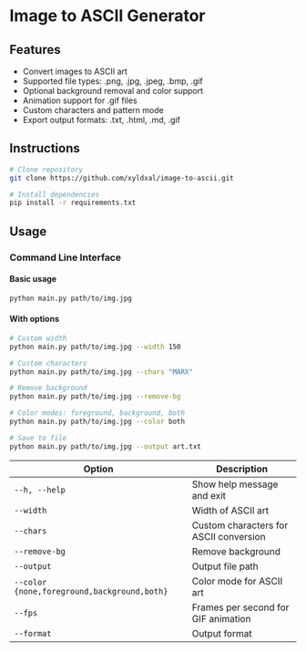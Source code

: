 # Image to ASCII Generator

## Features

- Convert images to ASCII art
- Supported file types: .png, .jpg, .jpeg, .bmp, .gif
- Optional background removal and color support
- Animation support for .gif files
- Custom characters and pattern mode
- Export output formats: .txt, .html, .md, .gif

## Instructions

```bash
# Clone repository
git clone https://github.com/xyldxal/image-to-ascii.git

# Install dependencies
pip install -r requirements.txt
```

## Usage

### Command Line Interface

#### Basic usage

```bash
python main.py path/to/img.jpg
```

#### With options

``` bash
# Custom width
python main.py path/to/img.jpg --width 150

# Custom characters
python main.py path/to/img.jpg --chars "MARX"

# Remove background
python main.py path/to/img.jpg --remove-bg

# Color modes: foreground, background, both
python main.py path/to/img.jpg --color both

# Save to file
python main.py path/to/img.jpg --output art.txt

```

| Option | Description |
| ----------- | ----------- |
| ```--h, --help``` | Show help message and exit |
| ```--width``` | Width of ASCII art |
| ```--chars``` | Custom characters for ASCII conversion |
| ```--remove-bg``` | Remove background |
| ```--output``` | Output file path |
| ```--color {none,foreground,background,both}``` | Color mode for ASCII art |
| ```--fps``` | Frames per second for GIF animation |
| ```--format``` | Output format |





